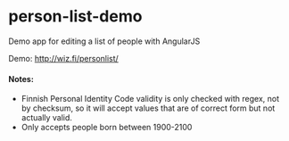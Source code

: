 # person-list-demo
Demo app for editing a list of people with AngularJS

Demo: http://wiz.fi/personlist/

#### Notes:
- Finnish Personal Identity Code validity is only checked with regex, not by checksum, so it will accept values that are of correct form but not actually valid.
- Only accepts people born between 1900-2100
